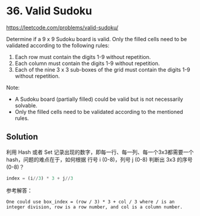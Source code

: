 # 36. Valid Sudoku

https://leetcode.com/problems/valid-sudoku/

Determine if a 9 x 9 Sudoku board is valid. Only the filled cells need to be validated according to the following rules:

1. Each row must contain the digits 1-9 without repetition.
1. Each column must contain the digits 1-9 without repetition.
1. Each of the nine 3 x 3 sub-boxes of the grid must contain the digits 1-9 without repetition.

Note:

- A Sudoku board (partially filled) could be valid but is not necessarily solvable.
- Only the filled cells need to be validated according to the mentioned rules.

## Solution

利用 Hash 或者 Set 记录出现的数字，即每一行、每一列、每一个3x3都需要一个hash，问题的难点在于，如何根据 行号 i (0-8)，列号 j (0-8) 判断出 3x3 的序号 (0-8)？

```python
index = (i//3) * 3 + j//3
```

参考解答：

````
One could use box_index = (row / 3) * 3 + col / 3 where / is an integer division, row is a row number, and col is a column number.
````
